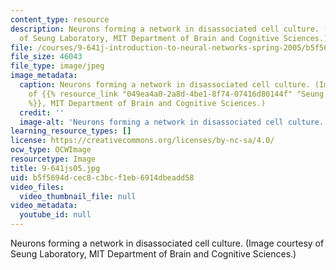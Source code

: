 ```yaml
---
content_type: resource
description: Neurons forming a network in disassociated cell culture. (Image courtesy
  of Seung Laboratory, MIT Department of Brain and Cognitive Sciences.)
file: /courses/9-641j-introduction-to-neural-networks-spring-2005/b5f5694dcec8c3bcf1eb6914dbeadd58_9-641js05.jpg
file_size: 46043
file_type: image/jpeg
image_metadata:
  caption: Neurons forming a network in disassociated cell culture. (Image courtesy
    of {{% resource_link "049ea4a0-2a8d-4be1-8f74-07416d80144f" "Seung Laboratory"
    %}}, MIT Department of Brain and Cognitive Sciences.)
  credit: ''
  image-alt: 'Neurons forming a network in disassociated cell culture. '
learning_resource_types: []
license: https://creativecommons.org/licenses/by-nc-sa/4.0/
ocw_type: OCWImage
resourcetype: Image
title: 9-641js05.jpg
uid: b5f5694d-cec8-c3bc-f1eb-6914dbeadd58
video_files:
  video_thumbnail_file: null
video_metadata:
  youtube_id: null
---
```

Neurons forming a network in disassociated cell culture. (Image courtesy of Seung Laboratory, MIT Department of Brain and Cognitive Sciences.)